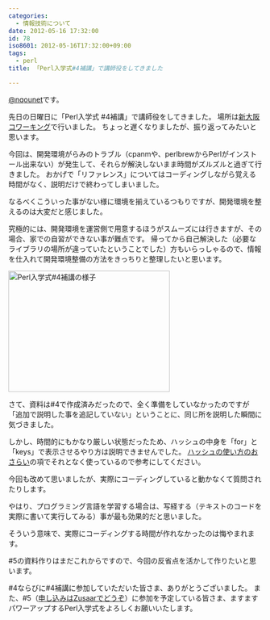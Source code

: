 ```yaml
---
categories:
  - 情報技術について
date: 2012-05-16 17:32:00
id: 78
iso8601: 2012-05-16T17:32:00+09:00
tags:
  - perl
title: 「Perl入学式#4補講」で講師役をしてきました

---
```


<p><a href="https://twitter.com/nqounet">@nqounet</a>です。</p> <p>先日の日曜日に「Perl入学式 #4補講」で講師役をしてきました。 場所は<a href="http://ww38.shin-osaka.in/">新大阪コワーキング</a>で行いました。 ちょっと遅くなりましたが、振り返ってみたいと思います。</p> <p>今回は、開発環境がらみのトラブル（cpanmや、perlbrewからPerlがインストール出来ない）が発生して、それらが解決しないまま時間がズルズルと過ぎて行きました。 おかげで「リファレンス」についてはコーディングしながら覚える時間がなく、説明だけで終わってしまいました。</p> <p>なるべくこういった事がない様に環境を揃えているつもりですが、開発環境を整えるのは大変だと感じました。</p> <p>究極的には、開発環境を運営側で用意するほうがスムーズには行きますが、その場合、家での自習ができない事が難点です。 帰ってから自己解決した（必要なライブラリの場所が違っていたということでした）方もいらっしゃるので、情報を仕入れて開発環境整備の方法をきっちりと整理したいと思います。</p> <p><a href="http://www.flickr.com/photos/nqounet/7208178926/" title="Perl入学式#4補講の様子 by nqounet, on Flickr"><img src="http://farm9.staticflickr.com/8018/7208178926_6cf0c50f7a_n.jpg" width="320" height="240" alt="Perl入学式#4補講の様子"></a></p> <p>さて、資料は#4で作成済みだったので、全く準備をしていなかったのですが「追加で説明した事を追記していない」ということに、同じ所を説明した瞬間に気づきました。</p> <p>しかし、時間的にもかなり厳しい状態だったため、ハッシュの中身を「for」と「keys」で表示させるやり方は説明できませんでした。 <a href="http://nqounet.github.io/presentation/20120415_perlentrance4/">ハッシュの使い方のおさらい</a>の項でそれとなく使っているので参考にしてください。</p> <p>今回も改めて思いましたが、実際にコーディングしていると動かなくて質問されたりします。</p> <p>やはり、プログラミング言語を学習する場合は、写経する（テキストのコードを実際に書いて実行してみる）事が最も効果的だと思いました。</p> <p>そういう意味で、実際にコーディングする時間が作れなかったのは悔やまれます。</p> <p>#5の資料作りはまだこれからですので、今回の反省点を活かして作りたいと思います。</p> <p>#4ならびに#4補講に参加していただいた皆さま、ありがとうございました。 また、#5（<a href="http://www.zusaar.com/event/266005">申し込みはZusaarでどうぞ</a>）に参加を予定している皆さま、ますますパワーアップするPerl入学式をよろしくお願いいたします。</p>    	